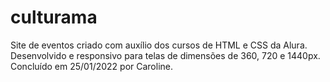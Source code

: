 # culturama

Site de eventos criado com auxílio dos cursos de HTML e CSS da Alura. 
Desenvolvido e responsivo para telas de dimensões de 360, 720 e 1440px. 
Concluído em 25/01/2022 por Caroline.
